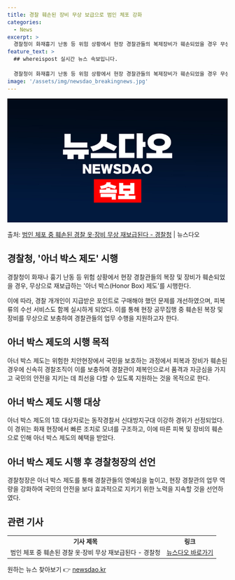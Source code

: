 ```yaml
---
title: 경찰 훼손된 장비 무상 보급으로 범인 체포 강화
categories:
  - News
excerpt: >
  경찰청이 화재흉기 난동 등 위험 상황에서 현장 경찰관들의 복제장비가 훼손되었을 경우 무상으로 재보급하는 아너…
feature_text: >
  ## whereispost 실시간 뉴스 속보입니다.

  경찰청이 화재흉기 난동 등 위험 상황에서 현장 경찰관들의 복제장비가 훼손되었을 경우 무상으로 재보급하는 아너…
image: '/assets/img/newsdao_breakingnews.jpg'
---
```


![뉴스다오 속보](/assets/img/newsdao_breakingnews.jpg)

<p>출처: <a href="https://newsdao.kr/3209" rel="dofollow">범인 체포 중 훼손된 경찰 옷·장비 무상 재보급된다 - 경찰청</a> | 뉴스다오</p>

<h2 data-ke-size="size26">경찰청, '아너 박스 제도' 시행</h2>
<p data-ke-size="size16">경찰청이 화재나 흉기 난동 등 위험 상황에서 현장 경찰관들의 복장 및 장비가 훼손되었을 경우, 무상으로 재보급하는 '아너 박스(Honor Box) 제도'를 시행한다.</p>
<p data-ke-size="size16">이에 따라, 경찰 개개인이 지급받은 포인트로 구매해야 했던 문제를 개선하였으며, 피복류의 수선 서비스도 함께 실시하게 되었다. 이를 통해 현장 공무집행 중 훼손된 복장 및 장비를 무상으로 보충하여 경찰관들의 업무 수행을 지원하고자 한다.</p>

<h2 data-ke-size="size26">아너 박스 제도의 시행 목적</h2>
<p data-ke-size="size16">아너 박스 제도는 위험한 치안현장에서 국민을 보호하는 과정에서 피복과 장비가 훼손된 경우에 신속히 경찰조직이 이를 보충하여 경찰관이 제복인으로서 품격과 자긍심을 가지고 국민의 안전을 지키는 데 최선을 다할 수 있도록 지원하는 것을 목적으로 한다.</p>

<h2 data-ke-size="size26">아너 박스 제도 시행 대상</h2>
<p data-ke-size="size16">아너 박스 제도의 1호 대상자로는 동작경찰서 신대방지구대 이강하 경위가 선정되었다. 이 경위는 화재 현장에서 빠른 조치로 모녀를 구조하고, 이에 따른 피복 및 장비의 훼손으로 인해 아너 박스 제도의 혜택을 받았다.</p>

<h2 data-ke-size="size26">아너 박스 제도 시행 후 경찰청장의 선언</h2>
<p data-ke-size="size16">경찰청장은 아너 박스 제도를 통해 경찰관들의 영예심을 높이고, 현장 경찰관의 업무 역량을 강화하여 국민의 안전을 보다 효과적으로 지키기 위한 노력을 지속할 것을 선언하였다.</p>


<h2 data-ke-size="size26">관련 기사</h2>
<table>
	<tbody>
		<tr>
			<td style="text-align: center; height: 17px;"><b>기사 제목</b></td>
			<td style="text-align: center; height: 17px;"><b>링크</b></td>
		</tr>
		<tr>
			<td style="text-align: center; height: 17px;">범인 체포 중 훼손된 경찰 옷·장비 무상 재보급된다 - 경찰청</td>
			<td style="text-align: center; height: 17px;"><a href="https://newsdao.kr/3209">뉴스다오 바로가기</a></td>
		</tr>
	</tbody>
</table>
 

원하는 뉴스 찾아보기 👉 <a href="https://newsdao.kr" rel="dofollow">newsdao.kr</a>


